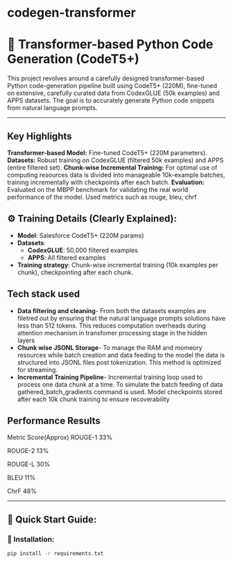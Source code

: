 # codegen-transformer
# 🚀 Transformer-based Python Code Generation (CodeT5+)

This project revolves around a carefully designed transformer-based Python code-generation pipeline built using CodeT5+ (220M), fine-tuned on extensive, carefully curated data from CodexGLUE (50k examples) and APPS datasets. The goal is to accurately generate Python code snippets from natural language prompts.



---
## Key Highlights
**Transformer-based Model:** Fine-tuned CodeT5+ (220M parameters).
**Datasets:** Robust training on CodexGLUE (filtered 50k examples) and APPS (entire filtered set).
**Chunk-wise Incremental Training:** For optimal use of computing resources data is divided into manageable 10k-example batches, training incrementally with checkpoints after each batch.
**Evaluation:** Evaluated on the MBPP benchmark for validating the real world performance of the model. Used metrics such as rouge, bleu, chrf

## ⚙️ Training Details (Clearly Explained):

- **Model**: Salesforce CodeT5+ (220M params)
- **Datasets**:
  - **CodexGLUE**: 50,000 filtered examples
  - **APPS**: All filtered examples
- **Training strategy**: Chunk-wise incremental training (10k examples per chunk), checkpointing after each chunk.

## Tech stack used 
- **Data filtering and cleaning**- From both the datasets examples are filetred out by ensuring that the natural language prompts solutions have less than 512 tokens. This reduces computation overheads during attention mechanism in transfomer processing stage in the hidden layers
- **Chunk wise JSONL Storage**- To manage the RAM and momeory resources while batch creation and data feeding to the model the data is structured into JSONL files post tokenization. This method is optimized for streaming.
- **Incremental Training Pipeline**- Incremental training loop used to process one data chunk at a time. To simulate the batch feeding of data gathered_batch_gradients command is used. Model checkpoints stored after each 10k chunk training to ensure recoverability

## Performance Results
Metric     Score(Approx)
ROUGE-1    33%

ROUGE-2    13%

ROUGE-L    30%

BLEU       11%

ChrF       48%

---

## 📌 Quick Start Guide:

### 🔹 Installation:
```bash
pip install -r requirements.txt
